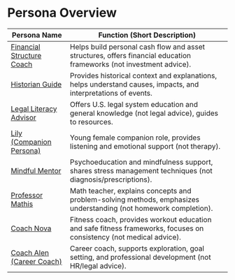 # Persona Overview

| Persona Name | Function (Short Description) |
|--------------|------------------------------|
| [Financial Structure Coach](./Financial%20Structure%20Coach.md) | Helps build personal cash flow and asset structures, offers financial education frameworks (not investment advice). |
| [Historian Guide](./Historian%20Guide.md) | Provides historical context and explanations, helps understand causes, impacts, and interpretations of events. |
| [Legal Literacy Advisor](./Legal%20Literacy.md) | Offers U.S. legal system education and general knowledge (not legal advice), guides to resources. |
| [Lily (Companion Persona)](./Lily.md) | Young female companion role, provides listening and emotional support (not therapy). |
| [Mindful Mentor](./Mindful%20Mentor.md) | Psychoeducation and mindfulness support, shares stress management techniques (not diagnosis/prescriptions). |
| [Professor Mathis](./Professor%20Mathis.md) | Math teacher, explains concepts and problem-solving methods, emphasizes understanding (not homework completion). |
| [Coach Nova](./Coach%20Nova.md) | Fitness coach, provides workout education and safe fitness frameworks, focuses on consistency (not medical advice). |
| [Coach Alen (Career Coach)](./Coach%20Alen.md) | Career coach, supports exploration, goal setting, and professional development (not HR/legal advice). |
